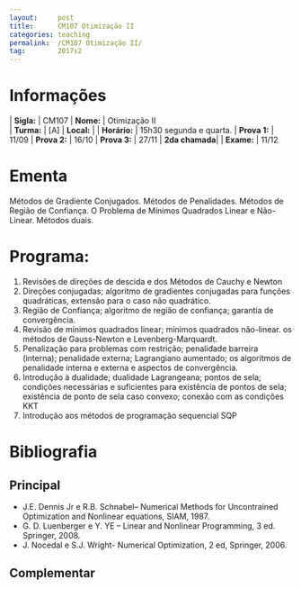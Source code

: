 ```yaml
---
layout:     post
title:      CM107 Otimização II
categories: teaching
permalink:  /CM107 Otimização II/
tag:        2017s2
---
```


# Informações

  | **Sigla:**   | CM107
  | **Nome:**    | Otimização II  
  | **Turma:**   | [A]
  | **Local:**   | 
  | **Horário:** | 15h30 segunda e quarta. 
  | **Prova 1:** | 11/09
  | **Prova 2:** | 16/10
  | **Prova 3:** | 27/11
  | **2da chamada**| 
  | **Exame:**   | 11/12

# Ementa
  
  Métodos de Gradiente Conjugados.
  Métodos de Penalidades.
  Métodos de Região de Confiança.
  O Problema de Mínimos Quadrados Linear e Não-Linear. 
  Métodos duais.

# Programa:
 
 1. Revisões de direções de descida e dos Métodos de Cauchy e Newton
 2. Direções conjugadas; algoritmo de gradientes conjugadas para funções quadráticas, 
 extensão para o caso não quadrático.
 3. Região de Confiança; algoritmo de região de confiança; garantia de convergência.
 4. Revisão de mínimos quadrados linear; mínimos quadrados não-linear. 
 os métodos de Gauss-Newton e Levenberg-Marquardt.
 5. Penalização para problemas com restrição; 
 penalidade barreira (interna); penalidade externa; Lagrangiano aumentado; 
 os algoritmos de penalidade interna e externa e aspectos de convergência.
 6. Introdução à dualidade; dualidade Lagrangeana; pontos de sela; 
 condições necessárias e suficientes para existência de pontos de sela; 
 existência de ponto de sela caso convexo; conexão com as condições KKT
 7. Introdução aos métodos de programação sequencial SQP

# Bibliografia

## Principal

- J.E. Dennis Jr e R.B. Schnabel– Numerical Methods for Uncontrained Optimization and 
  Nonlinear equations, SIAM, 1987.
- G. D. Luenberger e Y. YE – Linear and Nonlinear Programming, 
3 ed. Springer, 2008.
- J. Nocedal e S.J. Wright- Numerical Optimization, 2 ed, Springer, 2006.

## Complementar
